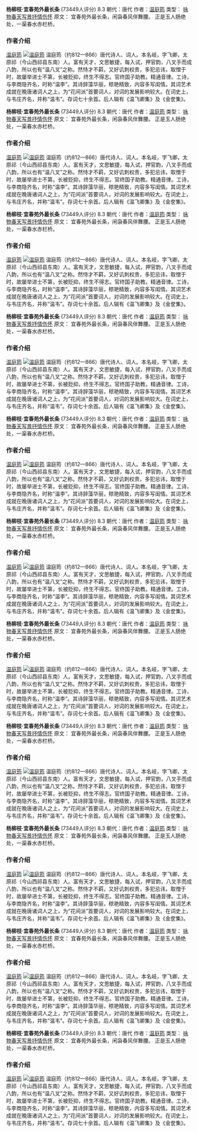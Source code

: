
**杨柳枝·宜春苑外最长条**
(73449人评分) 8.3
朝代：唐代
作者：[温庭筠](/shiren/415_1.html)
类型：
[咏物](tags_2_1_0_0.html)[春天](tags_3_1_0_0.html)[写景](tags_1_1_0_0.html)[抒情](tags_27_1_0_0.html)[伤怀](tags_265_1_0_0.html)
原文：
宜春苑外最长条，闲袅春风伴舞腰。
正是玉人肠绝处，一渠春水赤栏桥。
### 作者介绍
 [温庭筠](author_415.html)
[![温庭筠](/authorimg/wentingyun.jpg)](author_415.html)
温庭筠（约812—866）唐代诗人、词人。本名岐，字飞卿，太原祁（今山西祁县东南）人。富有天才，文思敏捷，每入试，押官韵，八叉手而成八韵，所以也有“温八叉”之称。然恃才不羁，又好讥刺权贵，多犯忌讳，取憎于时，故屡举进士不第，长被贬抑，终生不得志。官终国子助教。精通音律。工诗，与李商隐齐名，时称“温李”。其诗辞藻华丽，秾艳精致，内容多写闺情。其词艺术成就在晚唐诸词人之上，为“花间派”首要词人，对词的发展影响较大。在词史上，与韦庄齐名，并称“温韦”。存词七十余首。后人辑有《温飞卿集》及《金奁集》。


**杨柳枝·宜春苑外最长条**
(73449人评分) 8.3
朝代：唐代
作者：[温庭筠](/shiren/415_1.html)
类型：
[咏物](tags_2_1_0_0.html)[春天](tags_3_1_0_0.html)[写景](tags_1_1_0_0.html)[抒情](tags_27_1_0_0.html)[伤怀](tags_265_1_0_0.html)
原文：
宜春苑外最长条，闲袅春风伴舞腰。
正是玉人肠绝处，一渠春水赤栏桥。
### 作者介绍
 [温庭筠](author_415.html)
[![温庭筠](/authorimg/wentingyun.jpg)](author_415.html)
温庭筠（约812—866）唐代诗人、词人。本名岐，字飞卿，太原祁（今山西祁县东南）人。富有天才，文思敏捷，每入试，押官韵，八叉手而成八韵，所以也有“温八叉”之称。然恃才不羁，又好讥刺权贵，多犯忌讳，取憎于时，故屡举进士不第，长被贬抑，终生不得志。官终国子助教。精通音律。工诗，与李商隐齐名，时称“温李”。其诗辞藻华丽，秾艳精致，内容多写闺情。其词艺术成就在晚唐诸词人之上，为“花间派”首要词人，对词的发展影响较大。在词史上，与韦庄齐名，并称“温韦”。存词七十余首。后人辑有《温飞卿集》及《金奁集》。


**杨柳枝·宜春苑外最长条**
(73449人评分) 8.3
朝代：唐代
作者：[温庭筠](/shiren/415_1.html)
类型：
[咏物](tags_2_1_0_0.html)[春天](tags_3_1_0_0.html)[写景](tags_1_1_0_0.html)[抒情](tags_27_1_0_0.html)[伤怀](tags_265_1_0_0.html)
原文：
宜春苑外最长条，闲袅春风伴舞腰。
正是玉人肠绝处，一渠春水赤栏桥。
### 作者介绍
 [温庭筠](author_415.html)
[![温庭筠](/authorimg/wentingyun.jpg)](author_415.html)
温庭筠（约812—866）唐代诗人、词人。本名岐，字飞卿，太原祁（今山西祁县东南）人。富有天才，文思敏捷，每入试，押官韵，八叉手而成八韵，所以也有“温八叉”之称。然恃才不羁，又好讥刺权贵，多犯忌讳，取憎于时，故屡举进士不第，长被贬抑，终生不得志。官终国子助教。精通音律。工诗，与李商隐齐名，时称“温李”。其诗辞藻华丽，秾艳精致，内容多写闺情。其词艺术成就在晚唐诸词人之上，为“花间派”首要词人，对词的发展影响较大。在词史上，与韦庄齐名，并称“温韦”。存词七十余首。后人辑有《温飞卿集》及《金奁集》。


**杨柳枝·宜春苑外最长条**
(73449人评分) 8.3
朝代：唐代
作者：[温庭筠](/shiren/415_1.html)
类型：
[咏物](tags_2_1_0_0.html)[春天](tags_3_1_0_0.html)[写景](tags_1_1_0_0.html)[抒情](tags_27_1_0_0.html)[伤怀](tags_265_1_0_0.html)
原文：
宜春苑外最长条，闲袅春风伴舞腰。
正是玉人肠绝处，一渠春水赤栏桥。
### 作者介绍
 [温庭筠](author_415.html)
[![温庭筠](/authorimg/wentingyun.jpg)](author_415.html)
温庭筠（约812—866）唐代诗人、词人。本名岐，字飞卿，太原祁（今山西祁县东南）人。富有天才，文思敏捷，每入试，押官韵，八叉手而成八韵，所以也有“温八叉”之称。然恃才不羁，又好讥刺权贵，多犯忌讳，取憎于时，故屡举进士不第，长被贬抑，终生不得志。官终国子助教。精通音律。工诗，与李商隐齐名，时称“温李”。其诗辞藻华丽，秾艳精致，内容多写闺情。其词艺术成就在晚唐诸词人之上，为“花间派”首要词人，对词的发展影响较大。在词史上，与韦庄齐名，并称“温韦”。存词七十余首。后人辑有《温飞卿集》及《金奁集》。


**杨柳枝·宜春苑外最长条**
(73449人评分) 8.3
朝代：唐代
作者：[温庭筠](/shiren/415_1.html)
类型：
[咏物](tags_2_1_0_0.html)[春天](tags_3_1_0_0.html)[写景](tags_1_1_0_0.html)[抒情](tags_27_1_0_0.html)[伤怀](tags_265_1_0_0.html)
原文：
宜春苑外最长条，闲袅春风伴舞腰。
正是玉人肠绝处，一渠春水赤栏桥。
### 作者介绍
 [温庭筠](author_415.html)
[![温庭筠](/authorimg/wentingyun.jpg)](author_415.html)
温庭筠（约812—866）唐代诗人、词人。本名岐，字飞卿，太原祁（今山西祁县东南）人。富有天才，文思敏捷，每入试，押官韵，八叉手而成八韵，所以也有“温八叉”之称。然恃才不羁，又好讥刺权贵，多犯忌讳，取憎于时，故屡举进士不第，长被贬抑，终生不得志。官终国子助教。精通音律。工诗，与李商隐齐名，时称“温李”。其诗辞藻华丽，秾艳精致，内容多写闺情。其词艺术成就在晚唐诸词人之上，为“花间派”首要词人，对词的发展影响较大。在词史上，与韦庄齐名，并称“温韦”。存词七十余首。后人辑有《温飞卿集》及《金奁集》。


**杨柳枝·宜春苑外最长条**
(73449人评分) 8.3
朝代：唐代
作者：[温庭筠](/shiren/415_1.html)
类型：
[咏物](tags_2_1_0_0.html)[春天](tags_3_1_0_0.html)[写景](tags_1_1_0_0.html)[抒情](tags_27_1_0_0.html)[伤怀](tags_265_1_0_0.html)
原文：
宜春苑外最长条，闲袅春风伴舞腰。
正是玉人肠绝处，一渠春水赤栏桥。
### 作者介绍
 [温庭筠](author_415.html)
[![温庭筠](/authorimg/wentingyun.jpg)](author_415.html)
温庭筠（约812—866）唐代诗人、词人。本名岐，字飞卿，太原祁（今山西祁县东南）人。富有天才，文思敏捷，每入试，押官韵，八叉手而成八韵，所以也有“温八叉”之称。然恃才不羁，又好讥刺权贵，多犯忌讳，取憎于时，故屡举进士不第，长被贬抑，终生不得志。官终国子助教。精通音律。工诗，与李商隐齐名，时称“温李”。其诗辞藻华丽，秾艳精致，内容多写闺情。其词艺术成就在晚唐诸词人之上，为“花间派”首要词人，对词的发展影响较大。在词史上，与韦庄齐名，并称“温韦”。存词七十余首。后人辑有《温飞卿集》及《金奁集》。


**杨柳枝·宜春苑外最长条**
(73449人评分) 8.3
朝代：唐代
作者：[温庭筠](/shiren/415_1.html)
类型：
[咏物](tags_2_1_0_0.html)[春天](tags_3_1_0_0.html)[写景](tags_1_1_0_0.html)[抒情](tags_27_1_0_0.html)[伤怀](tags_265_1_0_0.html)
原文：
宜春苑外最长条，闲袅春风伴舞腰。
正是玉人肠绝处，一渠春水赤栏桥。
### 作者介绍
 [温庭筠](author_415.html)
[![温庭筠](/authorimg/wentingyun.jpg)](author_415.html)
温庭筠（约812—866）唐代诗人、词人。本名岐，字飞卿，太原祁（今山西祁县东南）人。富有天才，文思敏捷，每入试，押官韵，八叉手而成八韵，所以也有“温八叉”之称。然恃才不羁，又好讥刺权贵，多犯忌讳，取憎于时，故屡举进士不第，长被贬抑，终生不得志。官终国子助教。精通音律。工诗，与李商隐齐名，时称“温李”。其诗辞藻华丽，秾艳精致，内容多写闺情。其词艺术成就在晚唐诸词人之上，为“花间派”首要词人，对词的发展影响较大。在词史上，与韦庄齐名，并称“温韦”。存词七十余首。后人辑有《温飞卿集》及《金奁集》。


**杨柳枝·宜春苑外最长条**
(73449人评分) 8.3
朝代：唐代
作者：[温庭筠](/shiren/415_1.html)
类型：
[咏物](tags_2_1_0_0.html)[春天](tags_3_1_0_0.html)[写景](tags_1_1_0_0.html)[抒情](tags_27_1_0_0.html)[伤怀](tags_265_1_0_0.html)
原文：
宜春苑外最长条，闲袅春风伴舞腰。
正是玉人肠绝处，一渠春水赤栏桥。
### 作者介绍
 [温庭筠](author_415.html)
[![温庭筠](/authorimg/wentingyun.jpg)](author_415.html)
温庭筠（约812—866）唐代诗人、词人。本名岐，字飞卿，太原祁（今山西祁县东南）人。富有天才，文思敏捷，每入试，押官韵，八叉手而成八韵，所以也有“温八叉”之称。然恃才不羁，又好讥刺权贵，多犯忌讳，取憎于时，故屡举进士不第，长被贬抑，终生不得志。官终国子助教。精通音律。工诗，与李商隐齐名，时称“温李”。其诗辞藻华丽，秾艳精致，内容多写闺情。其词艺术成就在晚唐诸词人之上，为“花间派”首要词人，对词的发展影响较大。在词史上，与韦庄齐名，并称“温韦”。存词七十余首。后人辑有《温飞卿集》及《金奁集》。


**杨柳枝·宜春苑外最长条**
(73449人评分) 8.3
朝代：唐代
作者：[温庭筠](/shiren/415_1.html)
类型：
[咏物](tags_2_1_0_0.html)[春天](tags_3_1_0_0.html)[写景](tags_1_1_0_0.html)[抒情](tags_27_1_0_0.html)[伤怀](tags_265_1_0_0.html)
原文：
宜春苑外最长条，闲袅春风伴舞腰。
正是玉人肠绝处，一渠春水赤栏桥。
### 作者介绍
 [温庭筠](author_415.html)
[![温庭筠](/authorimg/wentingyun.jpg)](author_415.html)
温庭筠（约812—866）唐代诗人、词人。本名岐，字飞卿，太原祁（今山西祁县东南）人。富有天才，文思敏捷，每入试，押官韵，八叉手而成八韵，所以也有“温八叉”之称。然恃才不羁，又好讥刺权贵，多犯忌讳，取憎于时，故屡举进士不第，长被贬抑，终生不得志。官终国子助教。精通音律。工诗，与李商隐齐名，时称“温李”。其诗辞藻华丽，秾艳精致，内容多写闺情。其词艺术成就在晚唐诸词人之上，为“花间派”首要词人，对词的发展影响较大。在词史上，与韦庄齐名，并称“温韦”。存词七十余首。后人辑有《温飞卿集》及《金奁集》。


**杨柳枝·宜春苑外最长条**
(73449人评分) 8.3
朝代：唐代
作者：[温庭筠](/shiren/415_1.html)
类型：
[咏物](tags_2_1_0_0.html)[春天](tags_3_1_0_0.html)[写景](tags_1_1_0_0.html)[抒情](tags_27_1_0_0.html)[伤怀](tags_265_1_0_0.html)
原文：
宜春苑外最长条，闲袅春风伴舞腰。
正是玉人肠绝处，一渠春水赤栏桥。
### 作者介绍
 [温庭筠](author_415.html)
[![温庭筠](/authorimg/wentingyun.jpg)](author_415.html)
温庭筠（约812—866）唐代诗人、词人。本名岐，字飞卿，太原祁（今山西祁县东南）人。富有天才，文思敏捷，每入试，押官韵，八叉手而成八韵，所以也有“温八叉”之称。然恃才不羁，又好讥刺权贵，多犯忌讳，取憎于时，故屡举进士不第，长被贬抑，终生不得志。官终国子助教。精通音律。工诗，与李商隐齐名，时称“温李”。其诗辞藻华丽，秾艳精致，内容多写闺情。其词艺术成就在晚唐诸词人之上，为“花间派”首要词人，对词的发展影响较大。在词史上，与韦庄齐名，并称“温韦”。存词七十余首。后人辑有《温飞卿集》及《金奁集》。


**杨柳枝·宜春苑外最长条**
(73449人评分) 8.3
朝代：唐代
作者：[温庭筠](/shiren/415_1.html)
类型：
[咏物](tags_2_1_0_0.html)[春天](tags_3_1_0_0.html)[写景](tags_1_1_0_0.html)[抒情](tags_27_1_0_0.html)[伤怀](tags_265_1_0_0.html)
原文：
宜春苑外最长条，闲袅春风伴舞腰。
正是玉人肠绝处，一渠春水赤栏桥。
### 作者介绍
 [温庭筠](author_415.html)
[![温庭筠](/authorimg/wentingyun.jpg)](author_415.html)
温庭筠（约812—866）唐代诗人、词人。本名岐，字飞卿，太原祁（今山西祁县东南）人。富有天才，文思敏捷，每入试，押官韵，八叉手而成八韵，所以也有“温八叉”之称。然恃才不羁，又好讥刺权贵，多犯忌讳，取憎于时，故屡举进士不第，长被贬抑，终生不得志。官终国子助教。精通音律。工诗，与李商隐齐名，时称“温李”。其诗辞藻华丽，秾艳精致，内容多写闺情。其词艺术成就在晚唐诸词人之上，为“花间派”首要词人，对词的发展影响较大。在词史上，与韦庄齐名，并称“温韦”。存词七十余首。后人辑有《温飞卿集》及《金奁集》。

